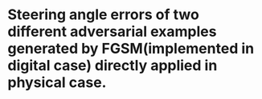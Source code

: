 # Steering angle errors of two different adversarial examples generated by FGSM(implemented in digital case) directly applied in physical case. 

